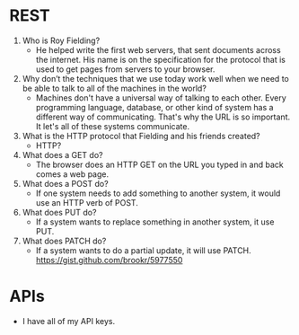 # REST

1. Who is Roy Fielding?
   * He helped write the first web servers, that sent documents across the internet. His name is on the specification for the protocol that is used to get pages from servers to your browser.
2. Why don’t the techniques that we use today work well when we need to be able to talk to all of the machines in the world?
   * Machines don't have a universal way of talking to each other. Every programming language, database, or other kind of system has a different way of communicating. That's why the URL is so important. It let's all of these systems communicate.
3. What is the HTTP protocol that Fielding and his friends created?
   * HTTP?
4. What does a GET do?
   * The browser does an HTTP GET on the URL you typed in and back comes a web page.
5. What does a POST do?
   * If one system needs to add something to another system, it would use an HTTP verb of POST.
6. What does PUT do?
   * If a system wants to replace something in another system, it use PUT.
7. What does PATCH do?
   * If a system wants to do a partial update, it will use PATCH.  
   <https://gist.github.com/brookr/5977550>

# APIs

* I have all of my API keys.
